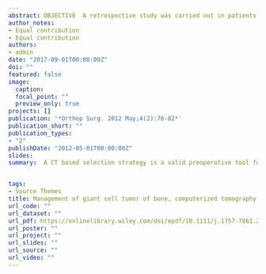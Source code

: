 ```yaml
---
abstract: OBJECTIVE  A retrospective study was carried out in patients with giant cell tumor of bone to compare the functional and radiographic outcome of curettage and bone grafting using a novel CT based selection strategy to that of patients of a similar age treated with anatomic/standard curettage and bone grafting.METHODS Curettage and bone grafting after CT classification was performed in 31 patients and curettage and bone grafting without CT classification in 20. The surgical approach for curettage in the CT classified group of patients was through the site of the cortical break, irrespective of the standard approach to the particular region of bone involved. The aim of this approach was to achieve wide excision of the possibly involved soft tissue.RESULTS At similar duration of follow up  in patients with a similar mean age , Musculoskeletal Tumor Society scores for CT classified patients were similar to those of patients who had undergone standard curettage. However, the postoperative recurrence rate in the CT classified group was significantly less  than in the nonCT classified group.CONCLUSION A CT based selection strategy is a valid preoperative tool for evaluation of giant cell tumor. Further, for curettage these lesions are better approached through the site of cortical break, irrespective of standard approaches, so that adequate soft tissue clearance can be achieved.
author_notes:
- Equal contribution
- Equal contribution
authors:
- admin
date: "2017-09-01T00:00:00Z"
doi: ""
featured: false
image:
  caption: 
  focal_point: ""
  preview_only: true
projects: []
publication: '*Orthop Surg. 2012 May;4(2):76-82*'
publication_short: ""
publication_types:
- "2"
publishDate: "2012-05-01T00:00:00Z"
slides: 
summary:  A CT based selection strategy is a valid preoperative tool for evaluation of giant cell tumor.


tags:
- Source Themes
title: Management of giant cell tumor of bone, computerized tomography based selection strategy and approaching the lesion through the site of cortical break
url_code: ""
url_dataset: ""
url_pdf: https://onlinelibrary.wiley.com/doi/epdf/10.1111/j.1757-7861.2012.00172.x
url_poster: ""
url_project: ""
url_slides: ""
url_source: ""
url_video: ""
---
```







